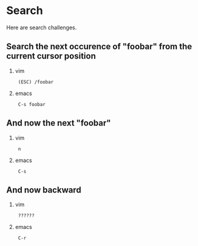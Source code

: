 Search
======

Here are search challenges.

Search the next occurence of "foobar" from the current cursor position
-----------------------------------------------------------------------

1. vim

        (ESC) /foobar

1. emacs

        C-s foobar

And now the next "foobar"
-------------------------

1. vim

        n

1. emacs

        C-s

And now backward
-------------------------

1. vim

        ??????

1. emacs

        C-r
